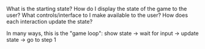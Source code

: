 What is the starting state?
How do I display the state of the game to the user?
What controls/interface to I make available to the user?
How does each interaction update the state?

In many ways, this is the "game loop": show state -> wait for input -> update state -> go to step 1

